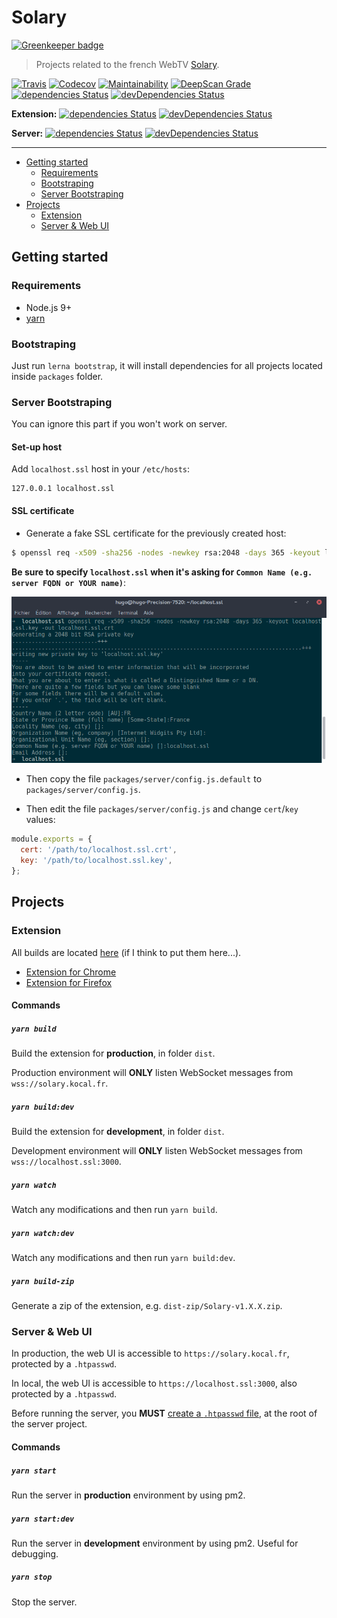 Solary
======

[![Greenkeeper badge](https://badges.greenkeeper.io/Kocal/Solary.svg)](https://greenkeeper.io/)

> Projects related to the french WebTV [Solary](https://www.solary.fr).

[![Travis](https://img.shields.io/travis/Kocal/Solary.svg?style=flat-square)](https://travis-ci.org/Kocal/Solary)
[![Codecov](https://img.shields.io/codecov/c/github/kocal/solary.svg?style=flat-square)](https://codecov.io/gh/Kocal/Solary)
[![Maintainability](https://api.codeclimate.com/v1/badges/a35582e96d89bace77b8/maintainability)](https://codeclimate.com/github/Kocal/Solary/maintainability)
[![DeepScan Grade](https://deepscan.io/api/projects/1639/branches/6092/badge/grade.svg)](https://deepscan.io/dashboard/#view=project&pid=1639&bid=6092)
[![dependencies Status](https://david-dm.org/kocal/solary/status.svg?style=flat-square)](https://david-dm.org/kocal/solary)
[![devDependencies Status](https://david-dm.org/kocal/solary/dev-status.svg?style=flat-square)](https://david-dm.org/kocal/solary?type=dev)

**Extension:** 
[![dependencies Status](https://david-dm.org/kocal/solary/status.svg?style=flat-square&path=packages/extension)](https://david-dm.org/kocal/solary?path=packages/extension)
[![devDependencies Status](https://david-dm.org/kocal/solary/dev-status.svg?style=flat-square&path=packages/extension)](https://david-dm.org/kocal/solary?path=packages/extension&type=dev)

**Server:**
[![dependencies Status](https://david-dm.org/kocal/solary/status.svg?style=flat-square&path=packages/server)](https://david-dm.org/kocal/solary?path=packages/server)
[![devDependencies Status](https://david-dm.org/kocal/solary/dev-status.svg?style=flat-square&path=packages/server)](https://david-dm.org/kocal/solary?path=packages/server&type=dev)

---

* [Getting started](#getting-started)
  * [Requirements](#requirements)
  * [Bootstraping](#bootstraping)
  * [Server Bootstraping](#server-bootstraping)
* [Projects](#projects)
  * [Extension](#extension)
  * [Server &amp; Web UI](#server--web-ui)

Getting started
---------------

### Requirements

- Node.js 9+
- [yarn](https://yarnpkg.com/lang/en/docs/install/)

### Bootstraping

Just run `lerna bootstrap`, it will install dependencies for all projects located inside `packages` folder.

### Server Bootstraping

You can ignore this part if you won't work on server.

#### Set-up host

Add `localhost.ssl` host in your `/etc/hosts`:

```
127.0.0.1 localhost.ssl
```

#### SSL certificate

- Generate a fake SSL certificate for the previously created host:

```bash
$ openssl req -x509 -sha256 -nodes -newkey rsa:2048 -days 365 -keyout localhost.ssl.key -out localhost.ssl.crt
```

**Be sure to specify `localhost.ssl` when it's asking for `Common Name (e.g. server FQDN or YOUR name)`**:

![](screenshots/generate-ssl-certificate.png)

- Then copy the file `packages/server/config.js.default` to `packages/server/config.js`.

- Then edit the file `packages/server/config.js` and change `cert`/`key` values:

```js
module.exports = {
  cert: '/path/to/localhost.ssl.crt',
  key: '/path/to/localhost.ssl.key',
};
```

Projects
--------

### Extension

All builds are located [here](https://solary.kocal.fr/builds) (if I think to put them here...).

- [Extension for Chrome](https://chrome.google.com/webstore/detail/solary/hcbdbiggklmbnbhhmepnebffpmajnkai)
- [Extension for Firefox](https://solary.kocal.fr/builds/firefox/)

#### Commands

##### `yarn build`

Build the extension for **production**, in folder `dist`.

Production environment will **ONLY** listen WebSocket messages from `wss://solary.kocal.fr`.

##### `yarn build:dev`

Build the extension for **development**, in folder `dist`.

Development environment will **ONLY** listen WebSocket messages from `wss://localhost.ssl:3000`.

##### `yarn watch`

Watch any modifications and then run `yarn build`.

##### `yarn watch:dev`

Watch any modifications and then run `yarn build:dev`.

##### `yarn build-zip`

Generate a zip of the extension, e.g. `dist-zip/Solary-v1.X.X.zip`.

### Server & Web UI

In production, the web UI is accessible to `https://solary.kocal.fr`, protected by a `.htpasswd`.

In local, the web UI is accessible to `https://localhost.ssl:3000`, also protected by a `.htpasswd`.

Before running the server, you **MUST** [create a `.htpasswd` file](https://www.web2generators.com/apache-tools/htpasswd-generator), at the root of the server project.

#### Commands

##### `yarn start`

Run the server in **production** environment by using pm2.

##### `yarn start:dev`

Run the server in **development** environment by using pm2.
Useful for debugging. 

##### `yarn stop`

Stop the server.

